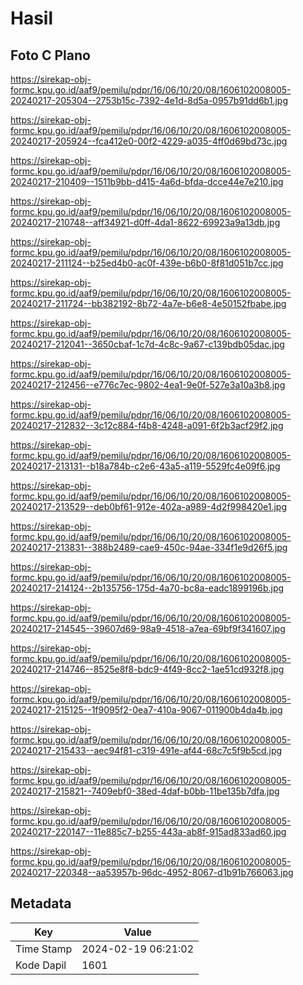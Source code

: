 # Hasil

## Foto C Plano

https://sirekap-obj-formc.kpu.go.id/aaf9/pemilu/pdpr/16/06/10/20/08/1606102008005-20240217-205304--2753b15c-7392-4e1d-8d5a-0957b91dd6b1.jpg

https://sirekap-obj-formc.kpu.go.id/aaf9/pemilu/pdpr/16/06/10/20/08/1606102008005-20240217-205924--fca412e0-00f2-4229-a035-4ff0d69bd73c.jpg

https://sirekap-obj-formc.kpu.go.id/aaf9/pemilu/pdpr/16/06/10/20/08/1606102008005-20240217-210409--1511b9bb-d415-4a6d-bfda-dcce44e7e210.jpg

https://sirekap-obj-formc.kpu.go.id/aaf9/pemilu/pdpr/16/06/10/20/08/1606102008005-20240217-210748--aff34921-d0ff-4da1-8622-69923a9a13db.jpg

https://sirekap-obj-formc.kpu.go.id/aaf9/pemilu/pdpr/16/06/10/20/08/1606102008005-20240217-211124--b25ed4b0-ac0f-439e-b6b0-8f81d051b7cc.jpg

https://sirekap-obj-formc.kpu.go.id/aaf9/pemilu/pdpr/16/06/10/20/08/1606102008005-20240217-211724--bb382192-8b72-4a7e-b6e8-4e50152fbabe.jpg

https://sirekap-obj-formc.kpu.go.id/aaf9/pemilu/pdpr/16/06/10/20/08/1606102008005-20240217-212041--3650cbaf-1c7d-4c8c-9a67-c139bdb05dac.jpg

https://sirekap-obj-formc.kpu.go.id/aaf9/pemilu/pdpr/16/06/10/20/08/1606102008005-20240217-212456--e776c7ec-9802-4ea1-9e0f-527e3a10a3b8.jpg

https://sirekap-obj-formc.kpu.go.id/aaf9/pemilu/pdpr/16/06/10/20/08/1606102008005-20240217-212832--3c12c884-f4b8-4248-a091-6f2b3acf29f2.jpg

https://sirekap-obj-formc.kpu.go.id/aaf9/pemilu/pdpr/16/06/10/20/08/1606102008005-20240217-213131--b18a784b-c2e6-43a5-a119-5529fc4e09f6.jpg

https://sirekap-obj-formc.kpu.go.id/aaf9/pemilu/pdpr/16/06/10/20/08/1606102008005-20240217-213529--deb0bf61-912e-402a-a989-4d2f998420e1.jpg

https://sirekap-obj-formc.kpu.go.id/aaf9/pemilu/pdpr/16/06/10/20/08/1606102008005-20240217-213831--388b2489-cae9-450c-94ae-334f1e9d26f5.jpg

https://sirekap-obj-formc.kpu.go.id/aaf9/pemilu/pdpr/16/06/10/20/08/1606102008005-20240217-214124--2b135756-175d-4a70-bc8a-eadc1899196b.jpg

https://sirekap-obj-formc.kpu.go.id/aaf9/pemilu/pdpr/16/06/10/20/08/1606102008005-20240217-214545--39607d69-98a9-4518-a7ea-69bf9f341607.jpg

https://sirekap-obj-formc.kpu.go.id/aaf9/pemilu/pdpr/16/06/10/20/08/1606102008005-20240217-214746--8525e8f8-bdc9-4f49-8cc2-1ae51cd932f8.jpg

https://sirekap-obj-formc.kpu.go.id/aaf9/pemilu/pdpr/16/06/10/20/08/1606102008005-20240217-215125--1f9095f2-0ea7-410a-9067-011900b4da4b.jpg

https://sirekap-obj-formc.kpu.go.id/aaf9/pemilu/pdpr/16/06/10/20/08/1606102008005-20240217-215433--aec94f81-c319-491e-af44-68c7c5f9b5cd.jpg

https://sirekap-obj-formc.kpu.go.id/aaf9/pemilu/pdpr/16/06/10/20/08/1606102008005-20240217-215821--7409ebf0-38ed-4daf-b0bb-11be135b7dfa.jpg

https://sirekap-obj-formc.kpu.go.id/aaf9/pemilu/pdpr/16/06/10/20/08/1606102008005-20240217-220147--11e885c7-b255-443a-ab8f-915ad833ad60.jpg

https://sirekap-obj-formc.kpu.go.id/aaf9/pemilu/pdpr/16/06/10/20/08/1606102008005-20240217-220348--aa53957b-96dc-4952-8067-d1b91b766063.jpg


## Metadata

| Key        | Value               |
| ---------- | ------------------- |
| Time Stamp | 2024-02-19 06:21:02 |
| Kode Dapil | 1601                |



